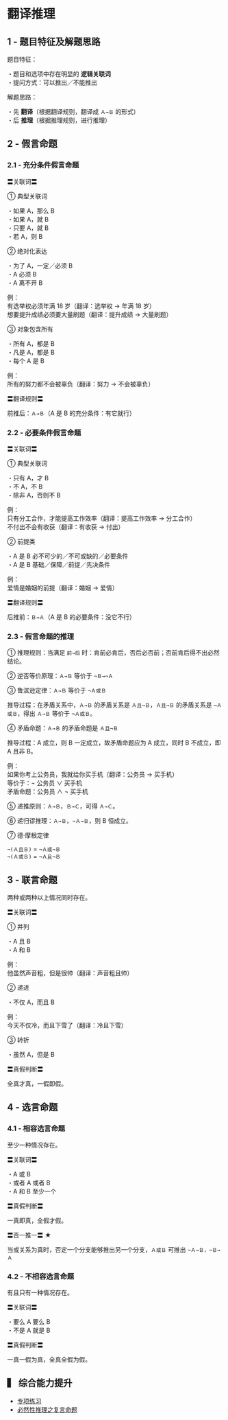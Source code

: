 # 翻译推理

## 1 - 题目特征及解题思路

题目特征：

・题目和选项中存在明显的 **逻辑关联词**  
・提问方式：可以推出／不能推出

解题思路：

・先 **翻译**（根据翻译规则，翻译成 `Ａ→Ｂ` 的形式）  
・后 **推理**（根据推理规则，进行推理）

## 2 - 假言命题

### 2.1 - 充分条件假言命题

〓关联词〓

① 典型关联词

・如果 A，那么 B  
・如果 A，就 B  
・只要 A，就 B  
・若 A，则 B

② 绝对化表达

・为了 A，一定／必须 B  
・A 必须 B  
・A 离不开 B

例：  
有选举权必须年满 18 岁（翻译：选举权 → 年满 18 岁）  
想要提升成绩必须要大量刷题（翻译：提升成绩 → 大量刷题）

③ 对象包含所有

・所有 A，都是 B  
・凡是 A，都是 B  
・每个 A 是 B

例：  
所有的努力都不会被辜负（翻译：努力 → 不会被辜负）

〓翻译规则〓

前推后：`Ａ→Ｂ`（A 是 B 的充分条件：有它就行）

### 2.2 - 必要条件假言命题

〓关联词〓

① 典型关联词

・只有 A，才 B  
・不 A，不 B  
・除非 A，否则不 B

例：  
只有分工合作，才能提高工作效率（翻译：提高工作效率 → 分工合作）  
不付出不会有收获（翻译：有收获 → 付出）

② 前提类

・A 是 B 必不可少的／不可或缺的／必要条件  
・A 是 B 基础／保障／前提／先决条件

例：  
爱情是婚姻的前提（翻译：婚姻 → 爱情）

〓翻译规则〓

后推前：`Ｂ→Ａ`（A 是 B 的必要条件：没它不行）

### 2.3 - 假言命题的推理

① 推理规则：当满足 `前→后` 时：肯前必肯后，否后必否前；否前肯后得不出必然结论。

② 逆否等价原理：`Ａ→Ｂ` 等价于 `¬Ｂ→¬Ａ`

③ 鲁滨逊定律：`Ａ→Ｂ` 等价于 `¬Ａ或Ｂ`

推导过程：在矛盾关系中，`Ａ→Ｂ` 的矛盾关系是 `Ａ且¬Ｂ`，`Ａ且¬Ｂ` 的矛盾关系是 `¬Ａ或Ｂ`，得出 `Ａ→Ｂ` 等价于 `¬Ａ或Ｂ`。

④ 矛盾命题：`Ａ→Ｂ` 的矛盾命题是 `Ａ且¬Ｂ`

推导过程：A 成立，则 B 一定成立，故矛盾命题应为 A 成立，同时 B 不成立，即 A 且非 B。

例：  
如果你考上公务员，我就给你买手机（翻译：公务员 → 买手机）  
等价于：¬ 公务员 ∨ 买手机  
矛盾命题：公务员 ∧ ¬ 买手机

⑤ 递推原则：`Ａ→Ｂ`，`Ｂ→Ｃ`，可得 `Ａ→Ｃ`。

⑥ 递归谬推理：`Ａ→Ｂ`，`¬Ａ→Ｂ`，则 B 恒成立。

⑦ 德·摩根定律

`¬(Ａ且Ｂ)` = `¬Ａ或¬Ｂ`  
`¬(Ａ或Ｂ)` = `¬Ａ且¬Ｂ`

## 3 - 联言命题

两种或两种以上情况同时存在。

〓关联词〓

① 并列

・A 且 B  
・A 和 B

例：  
他虽然声音粗，但是很帅（翻译：声音粗且帅）

② 递进

・不仅 A，而且 B

例：  
今天不仅冷，而且下雪了（翻译：冷且下雪）

③ 转折

・虽然 A，但是 B

〓真假判断〓

全真才真，一假即假。

## 4 - 选言命题

### 4.1 - 相容选言命题

至少一种情况存在。

〓关联词〓

・A 或 B  
・或者 A 或者 B  
・A 和 B 至少一个

〓真假判断〓

一真即真，全假才假。

〓否一推一〓 ★

当或关系为真时，否定一个分支能够推出另一个分支，`Ａ或Ｂ` 可推出 `¬Ａ→Ｂ，¬Ｂ→Ａ`

### 4.2 - 不相容选言命题

有且只有一种情况存在。

〓关联词〓

・要么 A 要么 B  
・不是 A 就是 B

〓真假判断〓

一真一假为真，全真全假为假。

## ▍ 综合能力提升

- [专项练习](专项练习.md)
- [必然性推理之复言命题](复言命题/README.md)
